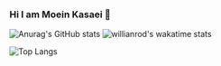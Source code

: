 ### Hi I am Moein Kasaei 👋


![Anurag's GitHub stats](https://github-readme-stats.vercel.app/api?username=mkasaii16&show_icons=true&theme=Customizing) ![willianrod's wakatime stats](https://github-readme-stats.vercel.app/api/wakatime?username=mkasaii16&theme=radical)

![Top Langs](https://github-readme-stats.vercel.app/api/top-langs/?username=mkasaii16&theme=radical&layout=compact)





